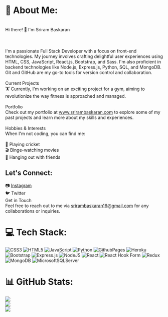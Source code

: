 # 💫 About Me:
<br>Hi there! 👋 I'm Sriram Baskaran<br><br><br><br>I'm a passionate Full Stack Developer with a focus on front-end technologies. My journey involves crafting delightful user experiences using HTML, CSS, JavaScript, React.js, Bootstrap, and Sass. I'm also proficient in backend technologies like Node.js, Express.js, Python, SQL, and MongoDB. Git and GitHub are my go-to tools for version control and collaboration.<br><br>Current Projects<br>🏋️ Currently, I'm working on an exciting project for a gym, aiming to revolutionize the way fitness is approached and managed.<br><br>Portfolio<br>Check out my portfolio at www.srirambaskaran.com to explore some of my past projects and learn more about my skills and experiences.<br><br>Hobbies & Interests<br>When I'm not coding, you can find me:<br><br>🏏 Playing cricket<br>🎬 Binge-watching movies<br>🍻 Hanging out with friends<br> 
## Let's Connect:
📷 [Instagram](https://www.instagram.com/king_slayer_s_r?igsh=bHR4MHBnYjFoejIw)<br>🐦 Twitter<br>Get in Touch<br>Feel free to reach out to me via srirambaskaran16@gmail.com for any collaborations or inquiries.


# 💻 Tech Stack:
![CSS3](https://img.shields.io/badge/css3-%231572B6.svg?style=for-the-badge&logo=css3&logoColor=white) ![HTML5](https://img.shields.io/badge/html5-%23E34F26.svg?style=for-the-badge&logo=html5&logoColor=white) ![JavaScript](https://img.shields.io/badge/javascript-%23323330.svg?style=for-the-badge&logo=javascript&logoColor=%23F7DF1E) ![Python](https://img.shields.io/badge/python-3670A0?style=for-the-badge&logo=python&logoColor=ffdd54) ![GithubPages](https://img.shields.io/badge/github%20pages-121013?style=for-the-badge&logo=github&logoColor=white) ![Heroku](https://img.shields.io/badge/heroku-%23430098.svg?style=for-the-badge&logo=heroku&logoColor=white) ![Bootstrap](https://img.shields.io/badge/bootstrap-%238511FA.svg?style=for-the-badge&logo=bootstrap&logoColor=white) ![Express.js](https://img.shields.io/badge/express.js-%23404d59.svg?style=for-the-badge&logo=express&logoColor=%2361DAFB) ![NodeJS](https://img.shields.io/badge/node.js-6DA55F?style=for-the-badge&logo=node.js&logoColor=white) ![React](https://img.shields.io/badge/react-%2320232a.svg?style=for-the-badge&logo=react&logoColor=%2361DAFB) ![React Hook Form](https://img.shields.io/badge/React%20Hook%20Form-%23EC5990.svg?style=for-the-badge&logo=reacthookform&logoColor=white) ![Redux](https://img.shields.io/badge/redux-%23593d88.svg?style=for-the-badge&logo=redux&logoColor=white) ![MongoDB](https://img.shields.io/badge/MongoDB-%234ea94b.svg?style=for-the-badge&logo=mongodb&logoColor=white) ![MicrosoftSQLServer](https://img.shields.io/badge/Microsoft%20SQL%20Server-CC2927?style=for-the-badge&logo=microsoft%20sql%20server&logoColor=white)
# 📊 GitHub Stats:
![](https://github-readme-stats.vercel.app/api?username=SriramBaskaran16&theme=tokyonight&hide_border=false&include_all_commits=false&count_private=false)<br/>
![](https://github-readme-streak-stats.herokuapp.com/?user=SriramBaskaran16&theme=tokyonight&hide_border=false)<br/>
![](https://github-readme-stats.vercel.app/api/top-langs/?username=SriramBaskaran16&theme=tokyonight&hide_border=false&include_all_commits=false&count_private=false&layout=compact)
